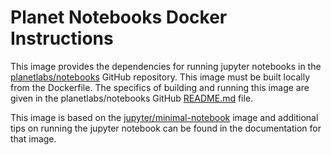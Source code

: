 # Planet Notebooks Docker Instructions

This image provides the dependencies for running jupyter notebooks in the [planetlabs/notebooks](https://github.com/planetlabs/notebooks) GitHub repository. This image must be built locally from the Dockerfile. The specifics of building and running this image are given in the planetlabs/notebooks GitHub [README.md](https://github.com/planetlabs/notebooks?tab=readme-ov-file#run-planet-notebooks-in-docker) file.

This image is based on the [jupyter/minimal-notebook](https://hub.docker.com/r/jupyter/minimal-notebook/) image and additional tips on running the jupyter notebook can be found in the documentation for that image.
